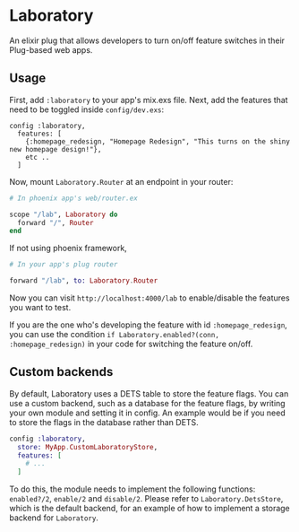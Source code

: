 # Laboratory

An elixir plug that allows developers to turn on/off feature switches in their
Plug-based web apps.

## Usage

First, add `:laboratory` to your app's mix.exs file.
Next, add the features that need to be toggled inside `config/dev.exs`:

```
config :laboratory,
  features: [
    {:homepage_redesign, "Homepage Redesign", "This turns on the shiny new homepage design!"},
    etc ..
  ]
```

Now, mount `Laboratory.Router` at an endpoint in your router:

```elixir
# In phoenix app's web/router.ex

scope "/lab", Laboratory do
  forward "/", Router
end
```

If not using phoenix framework,

```elixir
# In your app's plug router

forward "/lab", to: Laboratory.Router
```

Now you can visit `http://localhost:4000/lab` to enable/disable the features you
want to test.

If you are the one who's developing the feature with id `:homepage_redesign`,
you can use the condition `if Laboratory.enabled?(conn, :homepage_redesign)`
in your code for switching the feature on/off.

## Custom backends

By default, Laboratory uses a DETS table to store the feature flags. You can
use a custom backend, such as a database for the feature flags, by writing your
own module and setting it in config. An example would be if you need to store
the flags in the database rather than DETS.

```elixir
config :laboratory,
  store: MyApp.CustomLaboratoryStore,
  features: [
    # ...
  ]
```

To do this, the module needs to implement the following functions:
`enabled?/2`, `enable/2` and `disable/2`. Please refer to
`Laboratory.DetsStore`, which is the default backend, for an example of how to
implement a storage backend for `Laboratory`.
